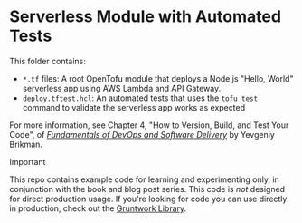 # Serverless Module with Automated Tests 

This folder contains: 

* `*.tf` files: A root OpenTofu module that deploys a Node.js "Hello, World" serverless app using AWS Lambda and API 
  Gateway.
* `deploy.tftest.hcl`: An automated tests that uses the `tofu test` command to validate the serverless app works as
  expected

For more information, see Chapter 4, "How to Version, Build, and Test Your Code", of [_Fundamentals of DevOps and 
Software Delivery_](https://www.fundamentals-of-devops.com) by Yevgeniy Brikman.

> [!IMPORTANT]  
> This repo contains example code for learning and experimenting only, in conjunction with the book and blog post
> series. This code is _not_ designed for direct production usage. If you're looking for code you can use directly in
> production, check out the [Gruntwork Library](https://www.gruntwork.io/products/library).
